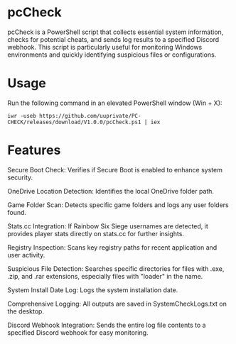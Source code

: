 # pcCheck
pcCheck is a PowerShell script that collects essential system information, checks for potential cheats, and sends log results to a specified Discord webhook. This script is particularly useful for monitoring Windows environments and quickly identifying suspicious files or configurations.

# Usage
Run the following command in an elevated PowerShell window (Win + X):

```iwr -useb https://github.com/uuprivate/PC-CHECK/releases/download/V1.0.0/pcCheck.ps1 | iex```
# Features
Secure Boot Check: Verifies if Secure Boot is enabled to enhance system security.
 
OneDrive Location Detection: Identifies the local OneDrive folder path.
 
Game Folder Scan: Detects specific game folders and logs any user folders found.
 
Stats.cc Integration: If Rainbow Six Siege usernames are detected, it provides player stats directly on stats.cc for further insights.
 
Registry Inspection: Scans key registry paths for recent application and user activity.
 
Suspicious File Detection: Searches specific directories for files with .exe, .zip, and .rar extensions, especially files with "loader" in the name.
 
System Install Date Log: Logs the system installation date.
 
Comprehensive Logging: All outputs are saved in SystemCheckLogs.txt on the desktop. 

Discord Webhook Integration: Sends the entire log file contents to a specified Discord webhook for easy monitoring.
 
